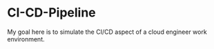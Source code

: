 # CI-CD-Pipeline
My goal here is to simulate the CI/CD aspect of a cloud engineer work environment. 
